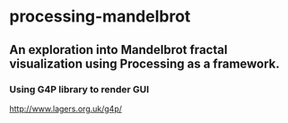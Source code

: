 # processing-mandelbrot

## An exploration into Mandelbrot fractal visualization using Processing as a framework.

### Using G4P library to render GUI
http://www.lagers.org.uk/g4p/
